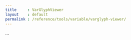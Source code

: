 ```yaml
---
title     : VarGlyphViewer
layout    : default
permalink : /reference/tools/variable/varglyph-viewer/
---
```


...
